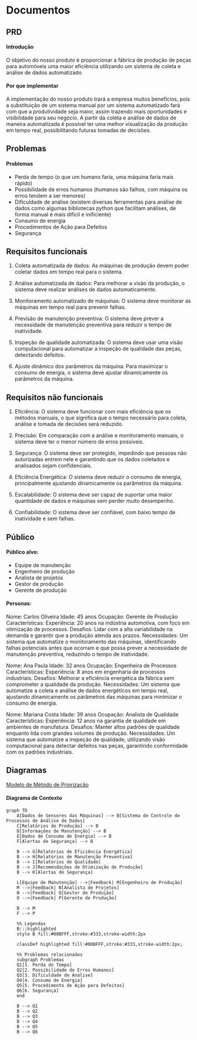 # Documentos

## PRD
#### Introdução

O objetivo do nosso produto é proporcionar a fábrica de produção de peças para automóveis uma maior eficiência utilizando um sistema de coleta e análise de dados automatizado

#### Por que implementar

A implementação do nosso produto trará a empresa muitos benefícios, pois a substituição de um sistema manual por um sistema automatizado fará com que a produtividade seja maior, assim trazendo mais oportunidades e visibilidade para seu negócio. A partir da coleta e análise de dados de maneira automatizada é possível ter uma melhor visualização da produção em tempo real, possibilitando futuras tomadas de decisões.

## Problemas
#### Problemas
- Perda de tempo (o que um humano faria, uma máquina faria mais rápido)
- Possibilidade de erros humanos (humanos são falhos, com máquina os erros tendem a ser menores)
- Dificuldade de análise (existem diversas ferramentas para análise de dados como algumas bibliotecas python que facilitam análises, de forma manual é mais difícil e inificiente)
- Consumo de energia
- Procedimentos de Ação para Defeitos
- Segurança

## Requisitos funcionais

1. Coleta automatizada de dados: As máquinas de produção devem poder coletar dados em tempo real para o sistema.

2. Análise automatizada de dados: Para melhorar a visão da produção, o sistema deve realizar análises de dados automaticamente.

3. Monitoramento automatizado de máquinas: O sistema deve monitorar as máquinas em tempo real para prevenir falhas.

4. Previsão de manutenção preventiva: O sistema deve prever a necessidade de manutenção preventiva para reduzir o tempo de inatividade.

5. Inspeção de qualidade automatizada: O sistema deve usar uma visão computacional para automatizar a inspeção de qualidade das peças, detectando defeitos.

6. Ajuste dinâmico dos parâmetros da máquina: Para maximizar o consumo de energia, o sistema deve ajustar dinamicamente os parâmetros da máquina.

## Requisitos não  funcionais

1. Eficiência: O sistema deve funcionar com mais eficiência que os métodos manuais, o que significa que o tempo necessário para coleta, análise e tomada de decisões será reduzido.

2. Precisão: Em comparação com a análise e monitoramento manuais, o sistema deve ter o menor número de erros possíveis.

3. Segurança: O sistema deve ser protegido, impedindo que pessoas não autorizadas entrem nele e garantindo que os dados coletados e analisados sejam confidenciais. 

4. Eficiência Energética: O sistema deve reduzir o consumo de energia, principalmente ajustando dinamicamente os parâmetros da máquina.

5. Escalabilidade: O sistema deve ser capaz de suportar uma maior quantidade de dados e máquinas sem perder muito desempenho.

6. Confiabilidade: O sistema deve ser confiável, com baixo tempo de inatividade e sem falhas.

## Público
#### Público alvo:

- Equipe de manutenção 
- Engenheiro de produção
- Analista de projetos
- Gestor de produção
- Gerente de produção

#### Personas:

Nome: Carlos Oliveira
Idade: 45 anos
Ocupação: Gerente de Produção
Características:
Experiência: 20 anos na indústria automotiva, com foco em otimização de processos.
Desafios: Lidar com a alta variabilidade na demanda e garantir que a produção atenda aos prazos.
Necessidades: Um sistema que automatize o monitoramento das máquinas, identificando falhas potenciais antes que ocorram e que possa prever a necessidade de manutenção preventiva, reduzindo o tempo de inatividade.


Nome: Ana Paula
Idade: 32 anos
Ocupação: Engenheira de Processos
Características:
Experiência: 8 anos em engenharia de processos industriais.
Desafios: Melhorar a eficiência energética da fábrica sem comprometer a qualidade da produção.
Necessidades: Um sistema que automatize a coleta e análise de dados energéticos em tempo real, ajustando dinamicamente os parâmetros das máquinas para minimizar o consumo de energia.

Nome: Mariana Costa
Idade: 39 anos
Ocupação: Analista de Qualidade
Características:
Experiência: 12 anos na garantia de qualidade em ambientes de manufatura.
Desafios: Manter altos padrões de qualidade enquanto lida com grandes volumes de produção.
Necessidades: Um sistema que automatize a inspeção de qualidade, utilizando visão computacional para detectar defeitos nas peças, garantindo conformidade com os padrões industriais.

## Diagramas
[Modelo de Método de Priorização](https://miro.com/app/board/uXjVKlCAZVc=/?share_link_id=511575989259)

#### Diagrama de Contexto
```mermaid
graph TD
    A[Dados de Sensores das Máquinas] --> B[Sistema de Controle de Processos de Análise de Dados]
    C[Relatórios de Produção] --> B
    D[Informações de Manutenção] --> B
    E[Dados de Consumo de Energia] --> B
    F[Alertas de Segurança] --> B
    
    B --> G[Relatórios de Eficiência Energética]
    B --> H[Relatórios de Manutenção Preventiva]
    B --> I[Relatórios de Qualidade]
    B --> J[Recomendações de Otimização de Produção]
    B --> K[Alertas de Segurança]

    L[Equipe de Manutenção] -->|Feedback| M[Engenheiro de Produção]
    M -->|Feedback| N[Analista de Projetos]
    N -->|Feedback| O[Gestor de Produção]
    O -->|Feedback| P[Gerente de Produção]

    B --> M
    F --> P
    
    %% Legendas
    B:::highlighted
    style B fill:#00BFFF,stroke:#333,stroke-width:2px

    classDef highlighted fill:#00BFFF,stroke:#333,stroke-width:2px;

    %% Problemas relacionados
    subgraph Problemas
    Q1[1. Perda de Tempo]
    Q2[2. Possibilidade de Erros Humanos]
    Q3[3. Dificuldade de Análise]
    Q4[4. Consumo de Energia]
    Q5[5. Procedimento de Ação para Defeitos]
    Q6[6. Segurança]
    end

    B --> Q1
    B --> Q2
    B --> Q3
    B --> Q4
    B --> Q5
    B --> Q6
```